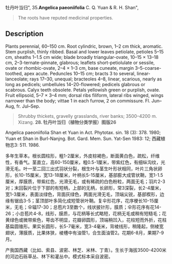 牡丹叶当归",
35.**Angelica paeoniifolia** C. Q. Yuan & R. H. Shan",

> The roots have reputed medicinal properties.

## Description
Plants perennial, 60–150 cm. Root cylindric, brown, 1–2 cm thick, aromatic. Stem purplish, thinly ribbed. Basal and lower leaves petiolate, petioles 5–15 cm, sheaths 1–1.5 cm wide; blade broadly triangular-ovate, 10–15 × 13–18 cm, 2–3-ternate-pinnate, glabrous; leaflets short-petiolulate or sessile, ovate or rhombic-ovate, 2–4 × 1–3 cm, base cuneate, margin 3–5-coarse-toothed, apex acute. Peduncles 10–15 cm; bracts 3 to several, linear-lanceolate; rays 17–30, unequal; bracteoles 4–8, linear, scarious, nearly as long as pedicels; umbellules 14–20-flowered; pedicels glabrous or scabrous. Calyx teeth obsolete. Petals yellowish green or purplish, ovate. Fruit ellipsoid, 5–7 × 3–4 mm; dorsal ribs filiform, lateral ribs winged, wings narrower than the body; vittae 1 in each furrow, 2 on commissure. Fl. Jun–Aug, fr. Jul–Sep.

> Shrubby thickets, gravelly grasslands, river banks; 3500–4200 m. Xizang.
**28. 牡丹叶当归（植物分类学报）图版26**

Angelica paeoniifolia Shan et Yuan in Act. Phytotax. sin. 18 (3): 378. 1980; Yuan et Shan in Burl-Nanjng. Bot. Gard. Mem. Sun. Yat-Sen 1983: 12; 西藏植物志3: 511. 1986.

多年生草本。根长圆柱形，粗1-2厘米，外皮棕褐色，断面黄白色，疏松，纤维性，有香气。茎直立，高60-150厘米，粗0.5-1厘米，带紫红色，有细纵沟纹，光滑无毛。叶一至二回三出式羽状分裂，根生叶与茎生叶形状相同，叶片三角状卵形，长10-15厘米，宽13-18厘米，叶柄长5-15厘米，基部膨大成管状鞘，宽1-1.5厘米，厚膜质，带紫红色，光滑无毛，或有稀疏的白色粉粒，两面无毛；羽片2-3对；末回裂片位于下部的有短柄，上部的无柄，长卵形，常3深裂，长2-4厘米，宽1-3厘米，表面淡绿色，背面灰绿色，两面光滑无毛，顶端尖锐，基部楔形，边缘有锯齿3-5；茎顶部叶多简化成短管状叶鞘。复伞形花序，花序梗长10-15厘米，无毛；伞辐17-30；总苞片3至数个，线状披针形，膜质；伞形花序有花14-26；小总苞片4-8，线形，膜质，与花柄等长式略短，花柄无毛或稍有短糙毛；花黄绿色或微带紫色，萼齿不明显，花瓣卵圆形，顶端稍凹入，花柱短而外折，花柱基扁圆锥形。果实长圆形，长5-7毫米，宽3-4毫米，背棱线形，稍隆起，侧棱宽翅状，薄膜质，比果体狭，棱槽中有油管1，合生面油管2。花期6-8月，果期7-9月。

产我国西藏（比如、索县、波密、林芝、米林、丁青）。生长于海拔3500-4200米的河边石砾草丛、林下和灌丛中。模式标本采自波密。
